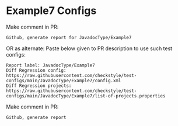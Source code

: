 # Example7 Configs
Make comment in PR:
```
Github, generate report for JavadocType/Example7
```
OR as alternate:
Paste below given to PR description to use such test configs:
```
Report label: JavadocType/Example7
Diff Regression config: https://raw.githubusercontent.com/checkstyle/test-configs/main/JavadocType/Example7/config.xml
Diff Regression projects: https://raw.githubusercontent.com/checkstyle/test-configs/main/JavadocType/Example7/list-of-projects.properties
```
Make comment in PR:
```
Github, generate report
```
